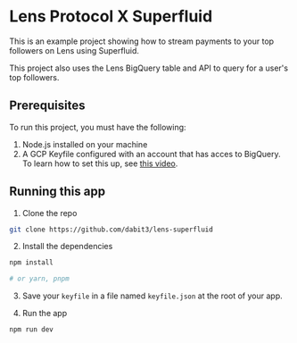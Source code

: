 # Lens Protocol X Superfluid

This is an example project showing how to stream payments to your top followers on Lens using Superfluid.

This project also uses the Lens BigQuery table and API to query for a user's top followers.

## Prerequisites

To run this project, you must have the following:

1. Node.js installed on your machine
2. A GCP Keyfile configured with an account that has acces to BigQuery. To learn how to set this up, see [this video](https://www.youtube.com/watch?v=b98UZ0Bqr7E).

## Running this app

1. Clone the repo

```sh
git clone https://github.com/dabit3/lens-superfluid
```

2. Install the dependencies

```sh
npm install

# or yarn, pnpm
```

3. Save your `keyfile` in a file named `keyfile.json` at the root of your app.

4. Run the app

```sh
npm run dev
```